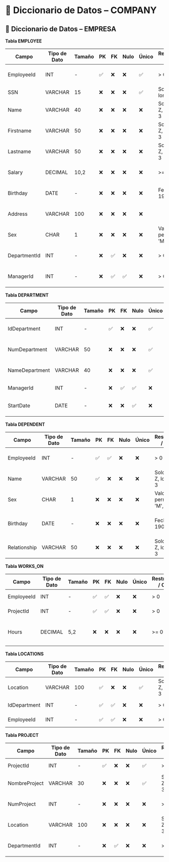# 📘 Diccionario de Datos – COMPANY

## 📘 Diccionario de Datos – EMPRESA


 **Tabla EMPLOYEE**

| Campo         | Tipo de Dato | Tamaño | PK  | FK  | Nulo | Único | Restricciones / CHECK                   | Referencia a               | Descripción                           |
|---------------|--------------|--------|-----|-----|------|--------|-----------------------------------------|----------------------------|---------------------------------------|
| EmployeeId    | INT          | -      | ✅   | ❌   | ❌   | ✅     | > 0                             | -                          | Identificador único del empleado      |
| SSN           | VARCHAR      | 15     | ❌   | ❌   | ❌   | ✅     | Solo dígitos, longitud = 9      | -                          | Número de seguro social               |
| Name          | VARCHAR      | 40     | ❌   | ❌   | ❌   | ❌     | Solo letras A-Z, longitud >= 3  | -                          | Segundo nombre del empleado           |
| Firstname     | VARCHAR      | 50     | ❌   | ❌   | ❌   | ❌     | Solo letras A-Z, longitud >= 3  | -                          | Primer nombre del empleado            |
| Lastname      | VARCHAR      | 50     | ❌   | ❌   | ❌   | ❌     | Solo letras A-Z, longitud >= 3  | -                          | Apellido del empleado                 |
| Salary        | DECIMAL      | 10,2   | ❌   | ❌   | ❌   | ❌     | >= 0                            | -                          | Sueldo mensual del empleado           |
| Birthday      | DATE         | -      | ❌   | ❌   | ❌   | ❌     | Fecha entre 1900 y actual       | -                          | Fecha de nacimiento del empleado      |
| Address       | VARCHAR      | 100    | ❌   | ❌   | ❌   | ❌     |                                 | -                          | Dirección de residencia del empleado  |
| Sex           | CHAR         | 1      | ❌   | ❌   | ❌   | ❌     | Valores permitidos: 'M', 'F'    | -                          | Sexo del empleado                     |
| DepartmentId  | INT          | -      | ❌   | ✅   | ❌   | ❌     | > 0                             | DEPARTMENT(IdDepartment)   | Departamento al que pertenece         |
| ManagerId     | INT          | -      | ❌   | ✅   | ✅   | ❌     | > 0                             |     EMPLOYEE(EmployeeId)       | ID del jefe directo (si aplica)       |


 **Tabla DEPARTMENT**

| Campo           | Tipo de Dato | Tamaño | PK  | FK  | Nulo | Único | Restricciones / CHECK              | Referencia a               | Descripción                          |
|-----------------|--------------|--------|-----|-----|------|--------|------------------------------------|----------------------------|--------------------------------------|
| IdDepartment    | INT          | -      | ✅   | ❌   | ❌   | ✅     | > 0                                | -                          | Identificador único del departamento |
| NumDepartment   | VARCHAR      | 50     | ❌   | ❌   | ❌   | ✅     | Solo letras A-Z, longitud >= 3     | -                          | Código interno del departamento      |
| NameDepartment  | VARCHAR      | 40     | ❌   | ❌   | ❌   | ✅     | Solo letras A-Z, longitud >= 3     | -                          | Nombre del departamento              |
| ManagerId       | INT          | -      | ❌   | ✅   | ✅   | ❌     | > 0                                | EMPLOYEE(EmployeeId)       | ID del jefe del departamento         |
| StartDate       | DATE         | -      | ❌   | ❌   | ✅   | ❌     | >= '1900-01-01' y <= fecha actual | -                          | Fecha de inicio del departamento     |



**Tabla DEPENDENT**

| Campo         | Tipo de Dato | Tamaño | PK  | FK  | Nulo | Único | Restricciones / CHECK            | Referencia a               | Descripción                          |
|---------------|--------------|--------|-----|-----|------|--------|----------------------------------|----------------------------|--------------------------------------|
| EmployeeId    | INT          | -      | ✅   | ✅   | ❌   | ❌     | > 0                              | EMPLOYEE(EmployeeId)       | ID del empleado asociado             |
| Name          | VARCHAR      | 50     | ✅   | ❌   | ❌   | ❌     | Solo letras A-Z, longitud >= 3   | -                          | Nombre del dependiente               |
| Sex           | CHAR         | 1      | ❌   | ❌   | ❌   | ❌     | Valores permitidos: 'M', 'F'     | -                          | Sexo del dependiente                 |
| Birthday      | DATE         | -      | ❌   | ❌   | ❌   | ❌     | Fecha entre 1900 y actual        | -                          | Fecha de nacimiento del dependiente  |
| Relationship  | VARCHAR      | 50     | ❌   | ❌   | ❌   | ❌     | Solo letras A-Z, longitud >= 3   | -                          | Parentesco con el empleado           |



**Tabla WORKS_ON**

| Campo        | Tipo de Dato | Tamaño | PK  | FK  | Nulo | Único | Restricciones / CHECK         | Referencia a               | Descripción                          |
|--------------|--------------|--------|-----|-----|------|--------|-------------------------------|----------------------------|--------------------------------------|
| EmployeeId   | INT          | -      | ✅   | ✅   | ❌   | ❌     | > 0                           | EMPLOYEE(EmployeeId)       | ID del empleado                      |
| ProjectId    | INT          | -      | ✅   | ✅   | ❌   | ❌     | > 0                           | PROJECT(ProjectId)         | ID del proyecto                      |
| Hours        | DECIMAL      | 5,2    | ❌   | ❌   | ❌   | ❌     | >= 0                          | -                          | Horas trabajadas en el proyecto      |



 **Tabla LOCATIONS**

| Campo         | Tipo de Dato | Tamaño | PK  | FK  | Nulo | Único | Restricciones / CHECK         | Referencia a               | Descripción                           |
|---------------|--------------|--------|-----|-----|------|--------|-------------------------------|----------------------------|---------------------------------------|
| Location      | VARCHAR      | 100    | ✅   | ❌   | ❌   | ✅     | Solo letras A-Z, longitud >= 3 | -                         | Nombre de la ubicación                |
| IdDepartment  | INT          | -      | ✅   | ✅   | ❌   | ❌     | > 0                           | DEPARTMENT(IdDepartment)   | ID del departamento                   |
| EmployeeId    | INT          | -      | ✅   | ✅   | ❌   | ❌     | > 0                           | EMPLOYEE(EmployeeId)       | ID del empleado                       |



 **Tabla PROJECT**

| Campo           | Tipo de Dato | Tamaño | PK  | FK  | Nulo | Único | Restricciones / CHECK         | Referencia a               | Descripción                          |
|-----------------|--------------|--------|-----|-----|------|--------|-------------------------------|----------------------------|--------------------------------------|
| ProjectId       | INT          | -      | ✅   | ❌   | ❌   | ✅     | > 0                           | -                          | ID único del proyecto                |
| NombreProject   | VARCHAR      | 30     | ❌   | ❌   | ❌   | ✅     | Solo letras A-Z, longitud >= 3| -                          | Nombre del proyecto                  |
| NumProject      | INT          | -      | ❌   | ❌   | ❌   | ❌     | >= 0                          | -                          | Código interno del proyecto          |
| Location        | VARCHAR      | 100    | ❌   | ❌   | ❌   | ❌     | Solo letras A-Z, longitud >= 3| -                          | Ubicación principal del proyecto     |
| DepartmentId    | INT          | -      | ❌   | ✅   | ❌   | ❌     | > 0                           | DEPARTMENT(IdDepartment)   | Departamento responsable del proyecto|


